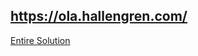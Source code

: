 ## https://ola.hallengren.com/
[Entire Solution](https://ola.hallengren.com/scripts/MaintenanceSolution.sql)
